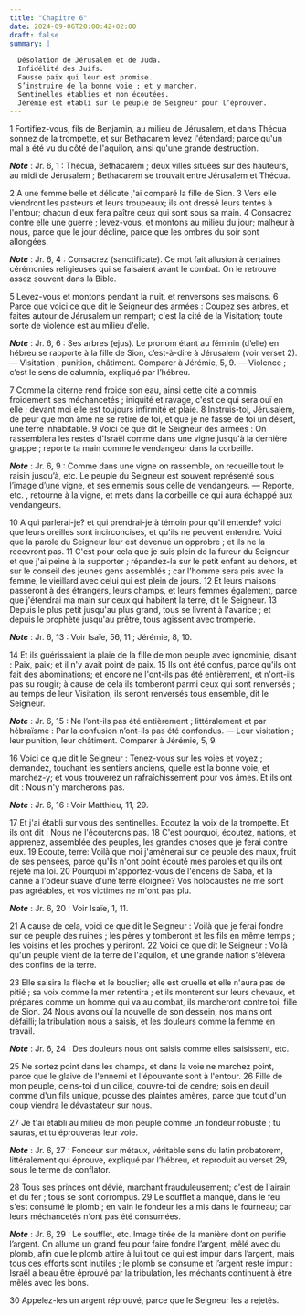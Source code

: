 ```yaml
---
title: "Chapitre 6"
date: 2024-09-06T20:00:42+02:00
draft: false
summary: |
  
  Désolation de Jérusalem et de Juda.
  Infidélité des Juifs.
  Fausse paix qui leur est promise.
  S’instruire de la bonne voie ; et y marcher.
  Sentinelles établies et non écoutées.
  Jérémie est établi sur le peuple de Seigneur pour l’éprouver.
---
```



1 Fortifiez-vous, fils de Benjamin, au milieu de Jérusalem, et dans Thécua sonnez de la trompette, et sur Bethacarem levez l'étendard; parce qu'un mal a été vu du côté de l'aquilon, ainsi qu'une grande destruction.

***Note*** :  Jr. 6, 1 : Thécua, Bethacarem ; deux villes situées sur des hauteurs, au midi de Jérusalem ; Bethacarem se trouvait entre Jérusalem et Thécua.

2 A une femme belle et délicate j'ai comparé la fille de Sion. 3 Vers elle viendront les pasteurs et leurs troupeaux; ils ont dressé leurs tentes à l'entour; chacun d'eux fera paître ceux qui sont sous sa main. 4 Consacrez contre elle une guerre ; levez-vous, et montons au milieu du jour; malheur à nous, parce que le jour décline, parce que les ombres du soir sont allongées.

***Note*** :  Jr. 6, 4 : Consacrez (sanctificate). Ce mot fait allusion à certaines cérémonies religieuses qui se faisaient avant le combat. On le retrouve assez souvent dans la Bible.

5 Levez-vous et montons pendant la nuit, et renversons ses maisons. 6 Parce que voici ce que dit le Seigneur des armées : Coupez ses arbres, et faites autour de Jérusalem un rempart; c'est la cité de la Visitation; toute sorte de violence est au milieu d'elle.

***Note*** :  Jr. 6, 6 : Ses arbres (ejus). Le pronom étant au féminin (d’elle) en hébreu se rapporte à la fille de Sion, c’est-à-dire à Jérusalem (voir verset 2). ― Visitation ; punition, châtiment. Comparer à Jérémie, 5, 9. ― Violence ; c’est le sens de calumnia, expliqué par l’hébreu.

7 Comme la citerne rend froide son eau, ainsi cette cité a commis froidement ses méchancetés ; iniquité et ravage, c'est ce qui sera ouï en elle ; devant moi elle est toujours infirmité et plaie. 8 Instruis-toi, Jérusalem, de peur que mon âme ne se retire de toi, et que je ne fasse de toi un désert, une terre inhabitable. 9 Voici ce que dit le Seigneur des armées : On rassemblera les restes d'Israël comme dans une vigne jusqu'à la dernière grappe ; reporte ta main comme le vendangeur dans la corbeille.

***Note*** :  Jr. 6, 9 : Comme dans une vigne on rassemble, on recueille tout le raisin jusqu’à, etc. Le peuple du Seigneur est souvent représenté sous l’image d’une vigne, et ses ennemis sous celle de vendangeurs. ― Reporte, etc. , retourne à la vigne, et mets dans la corbeille ce qui aura échappé aux vendangeurs.


10 A qui parlerai-je? et qui prendrai-je à témoin pour qu'il entende? voici que leurs oreilles sont incirconcises, et qu'ils ne peuvent entendre. Voici que la parole du Seigneur leur est devenue un opprobre ; et ils ne la recevront pas. 11 C'est pour cela que je suis plein de la fureur du Seigneur et que j'ai peine à la supporter ; répandez-la sur le petit enfant au dehors, et sur le conseil des jeunes gens assemblés ; car l'homme sera pris avec la femme, le vieillard avec celui qui est plein de jours. 12 Et leurs maisons passeront à des étrangers, leurs champs, et leurs femmes également, parce que j'étendrai ma main sur ceux qui habitent la terre, dit le Seigneur. 13 Depuis le plus petit jusqu'au plus grand, tous se livrent à l'avarice ; et depuis le prophète jusqu'au prêtre, tous agissent avec tromperie.

***Note*** :  Jr. 6, 13 : Voir Isaïe, 56, 11 ; Jérémie, 8, 10.

14 Et ils guérissaient la plaie de la fille de mon peuple avec ignominie, disant : Paix, paix; et il n'y avait point de paix. 15 Ils ont été confus, parce qu'ils ont fait des abominations; et encore ne l'ont-ils pas été entièrement, et n'ont-ils pas su rougir; à cause de cela ils tomberont parmi ceux qui sont renversés ; au temps de leur Visitation, ils seront renversés tous ensemble, dit le Seigneur.

***Note*** :  Jr. 6, 15 : Ne l’ont-ils pas été entièrement ; littéralement et par hébraïsme : Par la confusion n’ont-ils pas été confondus. ― Leur visitation ; leur punition, leur châtiment. Comparer à Jérémie, 5, 9.


16 Voici ce que dit le Seigneur : Tenez-vous sur les voies et voyez ; demandez, touchant les sentiers anciens, quelle est la bonne voie, et marchez-y; et vous trouverez un rafraîchissement pour vos âmes. Et ils ont dit : Nous n'y marcherons pas.

***Note*** :  Jr. 6, 16 : Voir Matthieu, 11, 29.

17 Et j'ai établi sur vous des sentinelles. Ecoutez la voix de la trompette. Et ils ont dit : Nous ne l'écouterons pas. 18 C'est pourquoi, écoutez, nations, et apprenez, assemblée des peuples, les grandes choses que je ferai contre eux. 19 Ecoute, terre: Voilà que moi j'amènerai sur ce peuple des maux, fruit de ses pensées, parce qu'ils n'ont point écouté mes paroles et qu'ils ont rejeté ma loi. 20 Pourquoi m'apportez-vous de l'encens de Saba, et la canne à l'odeur suave d'une terre éloignée? Vos holocaustes ne me sont pas agréables, et vos victimes ne m'ont pas plu.

***Note*** :  Jr. 6, 20 : Voir Isaïe, 1, 11.

21 A cause de cela, voici ce que dit le Seigneur : Voilà que je ferai fondre sur ce peuple des ruines ; les pères y tomberont et les fils en même temps ; les voisins et les proches y périront. 22 Voici ce que dit le Seigneur : Voilà qu'un peuple vient de la terre de l'aquilon, et une grande nation s'élèvera des confins de la terre.


23 Elle saisira la flèche et le bouclier; elle est cruelle et elle n'aura pas de pitié ; sa voix comme la mer retentira ; et ils monteront sur leurs chevaux, et préparés comme un homme qui va au combat, ils marcheront contre toi, fille de Sion. 24 Nous avons ouï la nouvelle de son dessein, nos mains ont défailli; la tribulation nous a saisis, et les douleurs comme la femme en travail.

***Note*** :  Jr. 6, 24 : Des douleurs nous ont saisis comme elles saisissent, etc.

25 Ne sortez point dans les champs, et dans la voie ne marchez point, parce que le glaive de l'ennemi et l'épouvante sont à l'entour. 26 Fille de mon peuple, ceins-toi d'un cilice, couvre-toi de cendre; sois en deuil comme d'un fils unique, pousse des plaintes amères, parce que tout d'un coup viendra le dévastateur sur nous.


27 Je t'ai établi au milieu de mon peuple comme un fondeur robuste ; tu sauras, et tu éprouveras leur voie.

***Note*** :  Jr. 6, 27 : Fondeur sur métaux, véritable sens du latin probatorem, littéralement qui éprouve, expliqué par l’hébreu, et reproduit au verset 29, sous le terme de conflator.

28 Tous ses princes ont dévié, marchant frauduleusement; c'est de l'airain et du fer ; tous se sont corrompus. 29 Le soufflet a manqué, dans le feu s'est consumé le plomb ; en vain le fondeur les a mis dans le fourneau; car leurs méchancetés n'ont pas été consumées.

***Note*** :  Jr. 6, 29 : Le soufflet, etc. Image tirée de la manière dont on purifie l’argent. On allume un grand feu pour faire fondre l’argent, mêlé avec du plomb, afin que le plomb attire à lui tout ce qui est impur dans l’argent, mais tous ces efforts sont inutiles ; le plomb se consume et l’argent reste impur : Israël a beau être éprouvé par la tribulation, les méchants continuent à être mêlés avec les bons.

30 Appelez-les un argent réprouvé, parce que le Seigneur les a rejetés.

